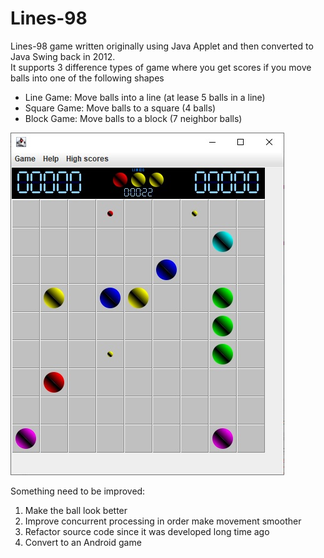 # Lines-98
Lines-98 game written originally using Java Applet and then converted to Java Swing back in 2012.<br>
It supports 3 difference types of game where you get scores if you move balls into one of the following shapes
<ul>
  <li>Line Game: Move balls into a line (at lease 5 balls in a line)</li>
  <li>Square Game: Move balls to a square (4 balls)</li>
  <li>Block Game: Move balls to a block (7 neighbor balls)</li>
</ul>

<img src="Lines98-Screenshot.jpg">

Something need to be improved:
<ol>
  <li>Make the ball look better</li>
  <li>Improve concurrent processing in order make movement smoother</li>
  <li>Refactor source code since it was developed long time ago</li>
  <li>Convert to an Android game</li>
<ol>
